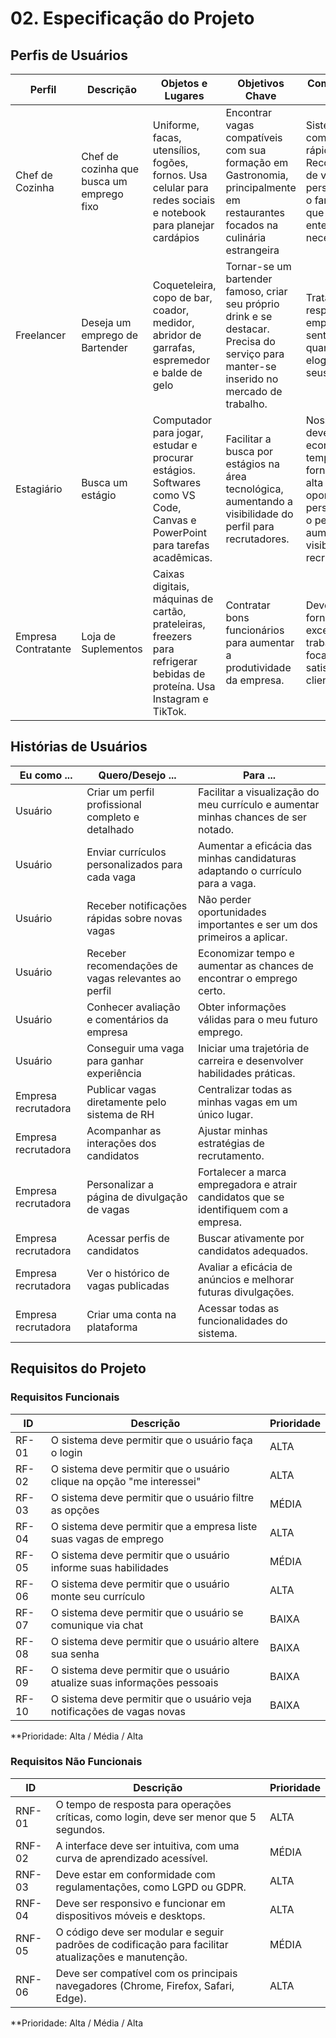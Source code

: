 # 02. Especificação do Projeto

## Perfis de Usuários

| Perfil            | Descrição                                    | Objetos e Lugares                                                                                                        | Objetivos Chave                                                                                                                                               | Como devemos tratá-lo                                                                                                                                         | Nunca devemos                                                                                                                         |
|-------------------|----------------------------------------------|--------------------------------------------------------------------------------------------------------------------------|--------------------------------------------------------------------------------------------------------------------------------------------------------------|----------------------------------------------------------------------------------------------------------------------------------------------------------------|--------------------------------------------------------------------------------------------------------------------------------------|
| Chef de Cozinha    | Chef de cozinha que busca um emprego fixo    | Uniforme, facas, utensílios, fogões, fornos. Usa celular para redes sociais e notebook para planejar cardápios            | Encontrar vagas compatíveis com sua formação em Gastronomia, principalmente em restaurantes focados na culinária estrangeira                                    | Sistema intuitivo com filtros rápidos. Recomendações de vagas personalizadas o farão sentir que o sistema entende suas necessidades.                          | Nunca devemos oferecer um sistema confuso ou com vagas inexistentes. Ele valoriza a eficiência e a honestidade.                                                           |
| Freelancer         | Deseja um emprego de Bartender               | Coqueteleira, copo de bar, coador, medidor, abridor de garrafas, espremedor e balde de gelo                                | Tornar-se um bartender famoso, criar seu próprio drink e se destacar. Precisa do serviço para manter-se inserido no mercado de trabalho.                        | Tratá-lo com respeito e empatia. Ele se sente feliz quando recebe elogios sobre seus drinks.                                                                  | Nunca devemos fornecer um local de trabalho desorganizado. Ele não suporta trabalhar com uma equipe irresponsável.                                                       |
| Estagiário         | Busca um estágio                            | Computador para jogar, estudar e procurar estágios. Softwares como VS Code, Canvas e PowerPoint para tarefas acadêmicas.  | Facilitar a busca por estágios na área tecnológica, aumentando a visibilidade do perfil para recrutadores.                                                     | Nosso sistema deve economizar tempo e fornecer uma alta gama de oportunidades, personalizando o perfil para aumentar a visibilidade para recrutadores.         | Nunca devemos pressioná-lo ou negligenciar a comunicação com falta de feedback ou atualizações sobre candidaturas.                                                       |
| Empresa Contratante | Loja de Suplementos                         | Caixas digitais, máquinas de cartão, prateleiras, freezers para refrigerar bebidas de proteína. Usa Instagram e TikTok.    | Contratar bons funcionários para aumentar a produtividade da empresa.                                                                                          | Devemos fornecer um excelente trabalho, focando na satisfação dos clientes.                                                                                   | Nunca devemos desrespeitar clientes ou funcionários. Alta rotatividade e tentativas de roubo deixam a empresa furiosa.                                                     |

## Histórias de Usuários

| Eu como ...           | Quero/Desejo ...                                    | Para ...                                                                            |
|-----------------------|----------------------------------------------------|-------------------------------------------------------------------------------------|
| Usuário               | Criar um perfil profissional completo e detalhado  | Facilitar a visualização do meu currículo e aumentar minhas chances de ser notado.  |
| Usuário               | Enviar currículos personalizados para cada vaga    | Aumentar a eficácia das minhas candidaturas adaptando o currículo para a vaga.      |
| Usuário               | Receber notificações rápidas sobre novas vagas     | Não perder oportunidades importantes e ser um dos primeiros a aplicar.              |
| Usuário               | Receber recomendações de vagas relevantes ao perfil | Economizar tempo e aumentar as chances de encontrar o emprego certo.                |
| Usuário               | Conhecer avaliação e comentários da empresa        | Obter informações válidas para o meu futuro emprego.                                |
| Usuário               | Conseguir uma vaga para ganhar experiência          | Iniciar uma trajetória de carreira e desenvolver habilidades práticas.               |
| Empresa recrutadora   | Publicar vagas diretamente pelo sistema de RH      | Centralizar todas as minhas vagas em um único lugar.                                |
| Empresa recrutadora   | Acompanhar as interações dos candidatos             | Ajustar minhas estratégias de recrutamento.                                          |
| Empresa recrutadora   | Personalizar a página de divulgação de vagas        | Fortalecer a marca empregadora e atrair candidatos que se identifiquem com a empresa.|
| Empresa recrutadora   | Acessar perfis de candidatos                        | Buscar ativamente por candidatos adequados.                                          |
| Empresa recrutadora   | Ver o histórico de vagas publicadas                 | Avaliar a eficácia de anúncios e melhorar futuras divulgações.                       |
| Empresa recrutadora   | Criar uma conta na plataforma                       | Acessar todas as funcionalidades do sistema.                                         |

## Requisitos do Projeto

### Requisitos Funcionais

| ID     | Descrição                                                             | Prioridade |
|--------|------------------------------------------------------------------------|------------|
| RF-01  | O sistema deve permitir que o usuário faça o login                     | ALTA       |
| RF-02  | O sistema deve permitir que o usuário clique na opção "me interessei"   | ALTA       |
| RF-03  | O sistema deve permitir que o usuário filtre as opções                 | MÉDIA      |
| RF-04  | O sistema deve permitir que a empresa liste suas vagas de emprego      | ALTA       |
| RF-05  | O sistema deve permitir que o usuário informe suas habilidades         | MÉDIA      |
| RF-06  | O sistema deve permitir que o usuário monte seu currículo              | ALTA       |
| RF-07  | O sistema deve permitir que o usuário se comunique via chat            | BAIXA      |
| RF-08  | O sistema deve permitir que o usuário altere sua senha                 | BAIXA      |
| RF-09  | O sistema deve permitir que o usuário atualize suas informações pessoais | BAIXA      |
| RF-10  | O sistema deve permitir que o usuário veja notificações de vagas novas | BAIXA      |

**Prioridade: Alta / Média / Alta

### Requisitos Não Funcionais

| ID        | Descrição                                                                                             | Prioridade |
|-----------|-------------------------------------------------------------------------------------------------------|------------|
| RNF-01    | O tempo de resposta para operações críticas, como login, deve ser menor que 5 segundos.                | ALTA       |
| RNF-02    | A interface deve ser intuitiva, com uma curva de aprendizado acessível.                                | MÉDIA      |
| RNF-03    | Deve estar em conformidade com regulamentações, como LGPD ou GDPR.                                     | ALTA       |
| RNF-04    | Deve ser responsivo e funcionar em dispositivos móveis e desktops.                                     | ALTA       |
| RNF-05    | O código deve ser modular e seguir padrões de codificação para facilitar atualizações e manutenção.     | MÉDIA      |
| RNF-06    | Deve ser compatível com os principais navegadores (Chrome, Firefox, Safari, Edge).                     | ALTA       |

**Prioridade: Alta / Média / Alta
